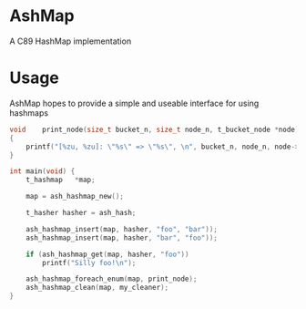 # AshMap
A C89 HashMap implementation

# Usage
AshMap hopes to provide a simple and useable interface for using hashmaps
```c
void	print_node(size_t bucket_n, size_t node_n, t_bucket_node *node)
{
	printf("[%zu, %zu]: \"%s\" => \"%s\", \n", bucket_n, node_n, node->key, node->value);
}

int main(void) {
	t_hashmap	*map;

	map = ash_hashmap_new();

	t_hasher hasher = ash_hash;

	ash_hashmap_insert(map, hasher, "foo", "bar"));
	ash_hashmap_insert(map, hasher, "bar", "foo"));

	if (ash_hashmap_get(map, hasher, "foo"))
		printf("Silly foo!\n");

	ash_hashmap_foreach_enum(map, print_node);
	ash_hashmap_clean(map, my_cleaner);
}
```
